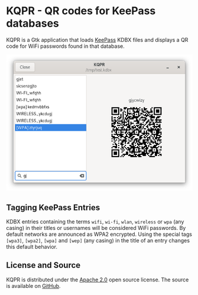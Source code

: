 # KQPR - QR codes for KeePass databases

KQPR is a Gtk application that loads [KeePass](https://keepass.info) KDBX files and displays a QR
code for WiFi passwords found in that database.

![KQPR screenshot](doc/2021-12-24_screenshot.png)

## Tagging KeePass Entries

KDBX entries containing the terms `wifi`, `wi-fi`, `wlan`, `wireless` or `wpa` (any casing) in
their titles or usernames will be considered WiFi passwords. By default networks are announced as
WPA2 encrypted. Using the special tags `[wpa3]`, `[wpa2]`, `[wpa]` and `[wep]` (any casing) in the
title of an entry changes this default behavior.

## License and Source

KQPR is distributed under the [Apache 2.0](https://spdx.org/licenses/Apache-2.0.html) open source
license. The source is available on [GitHub](https://github.com/senier/kqpr).
